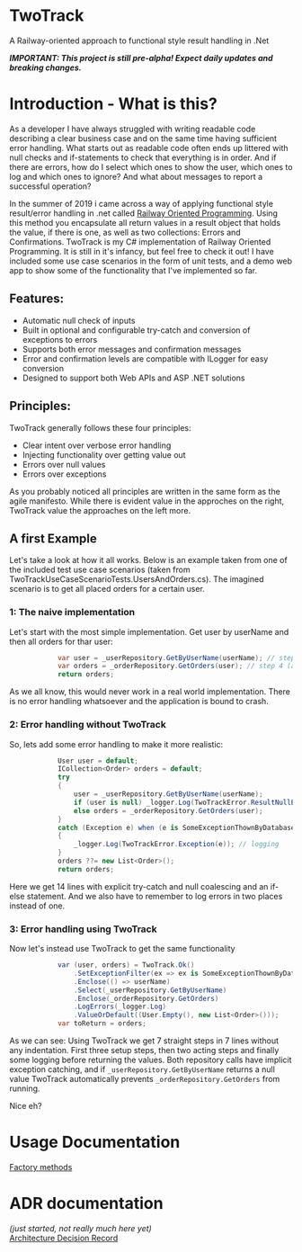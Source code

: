 # TwoTrack
A Railway-oriented approach to functional style result handling in .Net

***IMPORTANT: This project is still pre-alpha! Expect daily updates and breaking changes.***

# Introduction - What is this?
As a developer I have always struggled with writing readable code describing a clear business case and on the same time having sufficient error handling. What starts out as readable code often ends up littered with null checks and if-statements to check that everything is in order. And if there are errors, how do I select which ones to show the user, which ones to log and which ones to ignore?  And what about messages to report a successful operation?

In the summer of 2019 i came across a way of applying functional style result/error handling in .net called [Railway Oriented Programming](https://fsharpforfunandprofit.com/rop/). Using this method you encapsulate all return values in a result object that holds the value, if there is one, as well as two collections: Errors and Confirmations. TwoTrack is my C# implementation of Railway Oriented Programming. It is still in it's infancy, but feel free to check it out! I have included some use case scenarios in the form of unit tests, and a demo web app to show some of the functionality that I've implemented so far.

## Features:
- Automatic null check of inputs
- Built in optional and configurable try-catch and conversion of exceptions to errors
- Supports both error messages and confirmation messages
- Error and confirmation levels are compatible with ILogger for easy conversion
- Designed to support both Web APIs and ASP .NET solutions

## Principles:
TwoTrack generally follows these four principles:
- Clear intent over verbose error handling
- Injecting functionality over getting value out
- Errors over null values
- Errors over exceptions

As you probably noticed all principles are written in the same form as the agile manifesto. While there is evident value in the approches on the right, TwoTrack  value the approaches on the left more.

## A first Example


Let's take a look at how it all works. Below is an example taken from one of the included test use case scenarios (taken from TwoTrackUseCaseScenarioTests.UsersAndOrders.cs). The imagined scenario is to get all placed orders for a certain user.

### 1: The naive implementation
Let's start with  the most simple implementation. Get user by userName and then all orders for thar user:
```C#
            var user = _userRepository.GetByUserName(userName); // step 3 (act)
            var orders = _orderRepository.GetOrders(user); // step 4 (act)
            return orders;
```

As we all know, this would never work in a real world implementation. There is no error handling whatsoever and the application is bound to crash.

### 2: Error handling without TwoTrack
So, lets add some error handling to make it more realistic:

```C#
            User user = default;
            ICollection<Order> orders = default; 
            try
            {
                user = _userRepository.GetByUserName(userName); 
                if (user is null) _logger.Log(TwoTrackError.ResultNullError()); // logging
                else orders = _orderRepository.GetOrders(user); 
            }
            catch (Exception e) when (e is SomeExceptionThownByDatabase)
            {
                _logger.Log(TwoTrackError.Exception(e)); // logging
            }
            orders ??= new List<Order>();
            return orders;
```
Here we get 14 lines with explicit try-catch and null coalescing and an if-else statement. And we also have to remember to log errors in two places instead of one.

### 3: Error handling using TwoTrack
Now let's instead use TwoTrack to get the same functionality
```C#
            var (user, orders) = TwoTrack.Ok()
                .SetExceptionFilter(ex => ex is SomeExceptionThownByDatabase)
                .Enclose(() => userName)
                .Select(_userRepository.GetByUserName)
                .Enclose(_orderRepository.GetOrders)
                .LogErrors(_logger.Log) 
                .ValueOrDefault((User.Empty(), new List<Order>()));
            var toReturn = orders;
```

As we can see: Using TwoTrack we get 7 straight steps in 7 lines without any indentation. First three setup steps, then two acting steps and finally some logging before returning the values. Both repository calls have implicit exception catching, and if `_userRepository.GetByUserName` returns a null value TwoTrack automatically prevents `_orderRepository.GetOrders` from running. 

Nice eh?


# Usage Documentation
[Factory methods](./Docs/FactoryMethods.md)  

# ADR documentation 
*(just started, not really much here yet)*  
[Architecture Decision Record](./Docs/ADR)  

